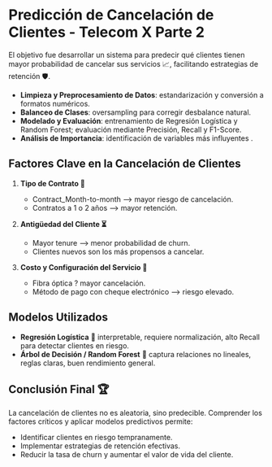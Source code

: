# Predicción de Cancelación de Clientes - Telecom X Parte 2
El objetivo fue desarrollar un sistema para predecir qué clientes tienen mayor probabilidad de cancelar sus servicios :chart_with_upwards_trend:, facilitando estrategias de retención :shield:.

- **Limpieza y Preprocesamiento de Datos**: estandarización y conversión a formatos numéricos.  
- **Balanceo de Clases**: oversampling para corregir desbalance natural.  
- **Modelado y Evaluación**: entrenamiento de Regresión Logística y Random Forest; evaluación mediante Precisión, Recall y F1-Score.  
- **Análisis de Importancia**: identificación de variables más influyentes .


## Factores Clave en la Cancelación de Clientes

1. **Tipo de Contrato :key:**  
   - Contract_Month-to-month --> mayor riesgo de cancelación.  
   - Contratos a 1 o 2 años --> mayor retención.

2. **Antigüedad del Cliente :hourglass_flowing_sand:**  
   - Mayor tenure --> menor probabilidad de churn.  
   - Clientes nuevos son los más propensos a cancelar.

3. **Costo y Configuración del Servicio :money_with_wings:**  
   - Fibra óptica ? mayor cancelación.  
   - Método de pago con cheque electrónico --> riesgo elevado.


## Modelos Utilizados

- **Regresión Logística** :straight_ruler: interpretable, requiere normalización, alto Recall para detectar clientes en riesgo.  
- **Árbol de Decisión / Random Forest** :deciduous_tree: captura relaciones no lineales, reglas claras, buen rendimiento general.


## Conclusión Final :trophy:

La cancelación de clientes no es aleatoria, sino predecible. Comprender los factores críticos y aplicar modelos predictivos permite:

- Identificar clientes en riesgo tempranamente.  
- Implementar estrategias de retención efectivas.  
- Reducir la tasa de churn y aumentar el valor de vida del cliente.  

